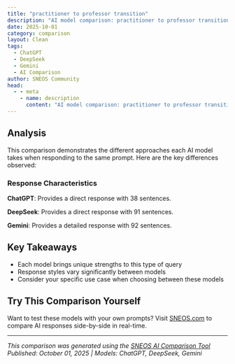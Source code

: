 ```yaml
---
title: "practitioner to professor transition"
description: "AI model comparison: practitioner to professor transition..."
date: 2025-10-01
category: comparison
layout: Clean
tags:
  - ChatGPT
  - DeepSeek
  - Gemini
  - AI Comparison
author: SNEOS Community
head:
  - - meta
    - name: description
      content: "AI model comparison: practitioner to professor transition..."
---
```


<ChatComparison
  title="practitioner to professor transition"
  prompt="practitioner to professor transition"
  :responses='{
    "ChatGPT": "Transitioning from a practitioner role to a professor position involves several steps and considerations. Here\u2019s a guide to help you navigate this change effectively:\n\n### 1. Assess Your Qualifications\n- **Education:** Most professor positions require at least a master\u2019s degree; many require a Ph.D. or terminal degree in your field.\n- **Experience:** Professional experience is valuable, but academic roles usually also require research or teaching experience.\n\n### 2. Gain Relevant Academic Experience\n- **Teaching:** Start by teaching part-time or as an adjunct instructor to gain classroom experience.\n- **Research:** Engage in research projects, publish papers, or contribute to academic journals.\n- **Presentations:** Present at conferences or workshops to build your academic profile.\n\n### 3. Obtain Necessary Credentials\n- Consider pursuing a Ph.D. or doctoral degree if you don\u2019t already have one.\n- Attend faculty development programs or workshops on pedagogy and curriculum design.\n- Get involved with academic committees or professional organizations related to your field.\n\n### 4. Highlight Your Practitioner Experience\n- Incorporate real-world expertise into your teaching and research.\n- Emphasize practical knowledge and connections to industry that you bring to students.\n- Use your network to create internships, partnerships, or experiential learning opportunities for students.\n\n### 5. Prepare Application Materials\n- Develop a strong curriculum vitae (CV) focused on academic achievements and practitioner experience.\n- Write a compelling teaching statement and research plan.\n- Gather letters of recommendation from academic and professional contacts.\n\n### 6. Apply for Positions\n- Look for faculty openings at universities or community colleges.\n- Consider starting as an adjunct or lecturer to build a track record.\n- Be open to interdisciplinary roles where your practical expertise fits.\n\n### 7. Develop Teaching and Research Skills\n- Focus on effective teaching methods, student engagement, and course development.\n- Balance research and teaching responsibilities.\n- Stay current with academic developments in your field.\n\n### 8. Network and Seek Mentorship\n- Connect with current faculty members for guidance.\n- Join academic and professional associations.\n- Attend conferences, workshops, and seminars to expand your academic network.\n\n---\n\nIf you provide your specific field and current qualifications, I can offer more tailored advice. Would you like that?",
    "DeepSeek": "Of course. Transitioning from a professional practice into an academic professorship is a significant and rewarding career change. It\u0027s a path where you trade the direct application of your skills for the broader impact of shaping future professionals and generating new knowledge.\n\nHere is a comprehensive guide to navigating the \u0022practitioner to professor\u0022 transition.\n\n### The Core Mindset Shift: From \u0022Doer\u0022 to \u0022Edu-Mentor\u0022\n\nBefore diving into the logistics, understand the fundamental shift in identity:\n\n*   **Practitioner:** Your value is in **doing**. You solve specific, immediate problems for clients or your organization. Success is measured by outcomes, efficiency, and revenue.\n*   **Professor:** Your value is in **explaining, inspiring, and generating knowledge**. You solve for the long-term development of students and the advancement of your field. Success is measured by student learning, research output, and service to the university.\n\n---\n\n### Step 1: Self-Assessment and Research (The \u0022Why\u0022 and \u0022Where\u0022)\n\n1.  **Clarify Your Motivation:**\n    *   Do you love mentoring and teaching?\n    *   Are you passionate about the theoretical foundations of your work?\n    *   Do you seek a different pace of life or more intellectual freedom?\n    *   Be honest\u2014academia is not an \u0022easy retirement.\u0022 It comes with its own stresses (publishing pressure, committee work, grading).\n\n2.  **Research Academic Roles and Institutions:**\n    *   **Tenure-Track Professor:** The \u0022gold standard.\u0022 Requires a strong record and potential in research, teaching, and service. A PhD is almost always mandatory.\n    *   **Teaching Professor / Lecturer / Instructor:** Focuses primarily on teaching. A Master\u0027s degree plus significant industry experience may be sufficient, especially in professional fields (Business, Engineering, Computer Science, Nursing, Law).\n    *   **Adjunct Professor / Part-Time Faculty:** A way to get your foot in the door. It\u0027s often low-paid and unstable, but provides crucial experience.\n    *   **Types of Institutions:**\n        *   **Research Universities (R1):** Emphasize research and publishing above all.\n        *   **Liberal Arts Colleges:** Emphasize high-quality undergraduate teaching.\n        *   **Community Colleges:** Focus exclusively on teaching and student development.\n        *   **Teaching-Focused Universities:** A balance between teaching and some research.\n\n---\n\n### Step 2: Bridging the Credential Gap\n\nThis is the most concrete hurdle. Your professional experience is an asset, but you often need to formalize it.\n\n1.  **The Terminal Degree (Usually a PhD):**\n    *   **The Reality:** For a tenure-track position at most four-year institutions, a PhD (or other terminal degree like an EdD, DBA, DMA, MFA) is a non-negotiable prerequisite.\n    *   **The Challenge:** Pursuing a PhD is a 4-7 year commitment, often with a significant pay cut.\n    *   **The Silver Lining:** Your practical experience will make you a standout PhD applicant and candidate. You\u0027ll bring real-world problems to the research.\n\n2.  **The \u0022Practice-Based\u0022 Pathway:**\n    *   If a PhD is not feasible, target roles where your experience is the primary credential.\n    *   **Fields:** Business (especially Entrepreneurship, Finance, Marketing), Law, Clinical Professions (Nursing, Social Work), Fine Arts, Journalism, Computer Science.\n    *   **Positions:** Look for \u0022Professor of Practice,\u0022 \u0022Executive in Residence,\u0022 \u0022Lecturer,\u0022 or \u0022Clinical Faculty\u0022 roles. These often value a Master\u0027s degree \u002B 10-20 years of high-level experience.\n\n3.  **Build an Academic Portfolio:**\n    *   **Teaching:** Offer to guest lecture at a local university. Develop and teach a workshop or seminar. Create online course content. Get formal student feedback.\n    *   **Scholarship:** Start writing. Turn your practical challenges into case studies, industry white papers, or articles for trade publications. This builds a writing habit and a portfolio that can lead to peer-reviewed journal articles.\n    *   **Service:** Join the program advisory board for a local college. This gets your name known and demonstrates your commitment to education.\n\n---\n\n### Step 3: The Application and Interview Process\n\nYour application must translate your professional success into academic language.\n\n1.  **Your CV (Not a Resume):**\n    *   A CV is a comprehensive, multi-page document. It must include sections for:\n        *   **Education**\n        *   **Professional Experience** (framed to highlight leadership, complex problem-solving, and innovation)\n        *   **Teaching Experience** (even if it\u0027s just guest lecturing)\n        *   **Publications \u0026 Presentations**\n        *   **Research Interests** (What big questions in your field are you passionate about?)\n        *   **Service** (to the profession, university, or community)\n\n2.  **The Cover Letter:**\n    *   This is your narrative. It must tell the story of *why* you are transitioning.\n    *   Connect your practical achievements directly to the needs of the students and the department. For example: \u0022In my role leading X project, I encountered Y challenge, which is precisely the kind of real-world problem I want to help students learn to solve in a course like Z.\u0022\n    *   Explicitly state your teaching philosophy and how your experience informs it.\n\n3.  **The \u0022Job Talk\u0022 and Interview:**\n    *   **The Job Talk:** This is a formal presentation, often the most critical part of the interview. For a research role, you\u0027ll present your research. For a teaching role, you may be asked to present a sample lecture.\n    *   **Be Prepared to Answer:**\n        *   \u0022Why do you want to leave industry for academia?\u0022\n        *   \u0022How would you develop a new course on [Your Area of Expertise]?\u0022\n        *   \u0022What is your potential for securing research grants?\u0022 (for research universities)\n        *   \u0022How would your professional network benefit our students?\u0022\n\n---\n\n### Pros and Cons of the Transition\n\n| Pros                                                                 | Cons                                                                                             |\n| -------------------------------------------------------------------- | ------------------------------------------------------------------------------------------------ |\n| **Intellectual Freedom** to explore ideas.                           | **Significant Pay Cut** in most fields, especially from senior industry roles.                   |\n| **Opportunity to Mentor** and shape the next generation.             | **\u0022Publish or Perish\u0022 Pressure** at research institutions can be intense.                        |\n| **Autonomy** over your research agenda and teaching style.           | **Bureaucracy** and committee work can be frustrating.                                           |\n| **Job Security** (if you achieve tenure).                            | **The Tenure Clock** is a 5-7 year period of high stress and intense workload.                   |\n| **Lifelong Learning** environment.                                   | **The Shift in Pace** can feel slow and isolating compared to the dynamic corporate world.       |\n\n### Final Advice\n\n*   **Start Networking Now:** Connect with professors in your target departments. Ask for informational interviews. They can provide invaluable advice and alert you to job openings.\n*   **Find a Mentor:** Identify a professor who has made a similar transition. Their guidance is gold.\n*   **Be Patient and Strategic:** This is not a quick switch. It may take several years of credential-building, networking, and applying.\n*   **Leverage Your Unique Value:** You are not a \u0022failed practitioner.\u0022 You are a successful professional bringing invaluable, real-world context into the classroom. This is your superpower. Frame it as such.\n\nThe transition from practitioner to professor is a journey of translating deep, applied knowledge into a force for education and discovery. It\u0027s challenging, but for the right person, it is an incredibly fulfilling second act.",
    "Gemini": "The transition from practitioner to professor can be a rewarding but challenging journey. Here\u0027s a breakdown of key aspects to consider:\n\n**I. Understanding the Differences \u0026 Expectations**\n\n*   **Focus Shift:**\n    *   **Practitioner:** Primarily focused on applying knowledge and skills to real-world problems, achieving tangible outcomes, and client/patient satisfaction.\n    *   **Professor:** Focuses on creating and disseminating knowledge through research, teaching, and service. Success is often measured by publications, grant funding, teaching evaluations, and contributions to the university and professional community.\n\n*   **Skill Set Evolution:**\n    *   **Practitioner:** Mastery of specific skills, problem-solving, communication with clients/patients, time management, and teamwork.\n    *   **Professor:** Research design, data analysis, grant writing, curriculum development, pedagogical skills, student mentorship, academic writing, public speaking, and committee work.\n\n*   **Time Allocation:**\n    *   **Practitioner:** Direct service delivery, project management, administrative tasks related to practice.\n    *   **Professor:** Teaching, research, grant writing, administrative duties within the department, advising students, committee meetings, professional development, and service activities.\n\n*   **Performance Evaluation:**\n    *   **Practitioner:** Often based on productivity, quality of service, client/patient outcomes, and adherence to professional standards.\n    *   **Professor:** Based on research productivity (publications, grants), teaching effectiveness (student evaluations, peer reviews), and service contributions (committee work, outreach).  This is often evaluated within a tenure and promotion system.\n\n*   **Autonomy and Collaboration:**\n    *   **Practitioner:** Can vary widely, depending on the role and organization. Often involves a balance of independent work and collaboration within a team.\n    *   **Professor:** High degree of autonomy in research and teaching, but also requires collaboration with colleagues on projects, committees, and departmental initiatives.\n\n*   **Culture:**\n    *   **Practitioner:** Typically focused on practical problem-solving and immediate results.\n    *   **Professor:** Focused on the pursuit of knowledge, intellectual inquiry, and contributing to the academic community.\n\n**II. Preparing for the Transition**\n\n*   **Education:**\n    *   **Terminal Degree:** Most professorships require a terminal degree in the relevant field (e.g., PhD, MD, JD, EdD, MFA, depending on the discipline). If you don\u0027t already have one, obtaining a relevant doctorate or appropriate terminal degree is usually the first and most critical step.\n    *   **Consider a PhD:** Even if not strictly required, a PhD often provides the best preparation for the research and scholarship demands of a professorship.\n    *   **Teaching Experience:** Seek opportunities to teach, even as a guest lecturer or teaching assistant, while working in your practice. This demonstrates your ability to convey knowledge and engage students.\n\n*   **Research Experience:**\n    *   **Get Involved in Research:** Volunteer in a research lab, collaborate with academic researchers, or conduct independent research projects related to your field.\n    *   **Publish:** Aim to publish your research findings in peer-reviewed journals. This is crucial for demonstrating your ability to contribute to the academic literature.\n    *   **Present at Conferences:** Present your research at professional conferences to gain exposure and network with other researchers.\n\n*   **Networking:**\n    *   **Connect with Professors:** Attend conferences, seminars, and workshops to meet professors in your field. Ask for advice and mentorship.\n    *   **Build Relationships:** Nurture relationships with faculty who can provide guidance and support throughout your transition.\n    *   **Seek Mentorship:** Find a mentor who can help you navigate the academic landscape and provide advice on career development.\n\n*   **Gain Relevant Experience:**\n    *   **Grant Writing:** If possible, gain experience in writing grant proposals, even if it\u0027s just assisting on a project. This is a critical skill for many professorships.\n    *   **Curriculum Development:** Develop or contribute to curriculum design for courses or training programs in your field.\n    *   **Service Activities:** Participate in service activities related to your profession, such as serving on committees or volunteering for professional organizations.\n\n*   **Reflect on Your Goals:**\n    *   **Why Academia?** Clearly define your reasons for wanting to transition to academia. What are your specific goals and interests?\n    *   **What Type of Institution?** Consider the type of institution that best aligns with your goals (e.g., research-intensive university, teaching-focused college, community college).\n    *   **What Type of Role?** Consider if you are interested in a tenure-track position, a clinical professorship (focused on practice), or a lecturer position (focused on teaching).\n\n**III. Finding and Applying for Academic Positions**\n\n*   **Tailor Your CV/Resume:**  Focus on your research, teaching, and service accomplishments. Highlight publications, grants, presentations, and any experience related to academia.\n*   **Craft a Strong Cover Letter:**  Clearly articulate your qualifications for the specific position, your research interests, your teaching philosophy, and your commitment to the university.\n*   **Prepare a Teaching Portfolio:**  Include a statement of teaching philosophy, sample syllabi, teaching evaluations (if available), and examples of your teaching materials.\n*   **Develop a Research Statement:**  Clearly outline your past research accomplishments, your current research projects, and your future research plans.\n*   **Obtain Strong Letters of Recommendation:**  Request letters from professors and colleagues who can speak to your research abilities, teaching potential, and overall suitability for an academic career.  Cultivate relationships with people who can write strong letters well in advance.\n*   **Search for Open Positions:**  Use online job boards (e.g., HigherEdJobs, Inside Higher Ed, Chronicle of Higher Education) and professional organization websites to find job openings in your field.\n*   **Be Prepared for the Interview Process:**  The interview process may include a campus visit, meetings with faculty and administrators, a research presentation, a teaching demonstration, and individual interviews. Practice answering common interview questions and be prepared to discuss your research, teaching, and service interests.\n\n**IV. Common Challenges and How to Overcome Them**\n\n*   **Lack of Traditional Academic Experience:** Highlight the transferrable skills you\u0027ve gained in your practice, such as problem-solving, communication, and teamwork. Emphasize your research potential and your commitment to academic scholarship.\n*   **Publication Gap:** Focus on publishing in peer-reviewed journals as quickly as possible. Collaborate with researchers to increase your publication output.\n*   **Teaching Inexperience:** Seek opportunities to teach and gain experience in the classroom. Take advantage of professional development opportunities to improve your teaching skills.\n*   **Culture Shock:** Be prepared for the different culture and expectations of academia. Seek mentorship from experienced faculty members who can help you navigate the academic landscape.\n*   **Work-Life Balance:** Academia can be demanding. Develop effective time management skills and prioritize your health and well-being.\n\n**V. Specific Considerations by Field**\n\n*   **Medicine/Healthcare:** Transition often involves becoming a clinical professor, which blends patient care with teaching and research.  Considerations include maintaining your clinical skills while developing academic ones.\n*   **Law:** A focus on legal scholarship (publishing in law reviews) is critical.  Considerations include teaching specific legal subjects and contributing to legal discourse.\n*   **Engineering:**  Research and grants are paramount. Considerations include industry connections, practical application of research, and teaching complex technical concepts.\n*   **Business:**  A blend of research, teaching, and industry experience is valued. Considerations include case studies, real-world projects, and connections to the business community.\n*   **Arts/Humanities:**  Creative or scholarly work is essential.  Considerations include exhibition records, performances, publications, and teaching specialized topics.\n\n**VI.  Keys to Success**\n\n*   **Persistence:** The transition to academia can take time and effort. Don\u0027t get discouraged by setbacks.\n*   **Networking:** Build strong relationships with faculty and researchers in your field.\n*   **Mentorship:** Seek guidance from experienced faculty members who can provide advice and support.\n*   **Continuous Learning:** Stay up-to-date on the latest research and pedagogical practices in your field.\n*   **Passion:** Be passionate about your research and teaching, and that enthusiasm will come across to students and colleagues.\n* **Embrace the Shift:** The faster you embrace the different values and measures of success in academia, the better.\n\nThe transition from practitioner to professor is a significant career change. By understanding the differences between the two roles, preparing for the transition, and developing the necessary skills and experience, you can increase your chances of success in academia.  Good luck!\n"
  }'
  published-date="23:01"
/>

## Analysis

This comparison demonstrates the different approaches each AI model takes when responding to the same prompt. Here are the key differences observed:

### Response Characteristics

**ChatGPT**: Provides a direct response with 38 sentences. 

**DeepSeek**: Provides a direct response with 91 sentences. 

**Gemini**: Provides a detailed response with 92 sentences. 

## Key Takeaways

- Each model brings unique strengths to this type of query
- Response styles vary significantly between models
- Consider your specific use case when choosing between these models

## Try This Comparison Yourself

Want to test these models with your own prompts? Visit [SNEOS.com](https://sneos.com) to compare AI responses side-by-side in real-time.

---

*This comparison was generated using the [SNEOS AI Comparison Tool](https://sneos.com)*
*Published: October 01, 2025 | Models: ChatGPT, DeepSeek, Gemini*
